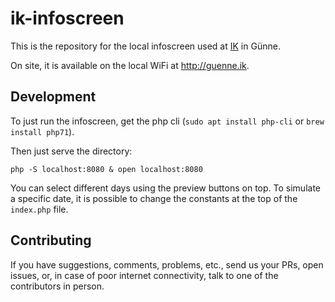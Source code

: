 # ik-infoscreen

This is the repository for the local infoscreen used at <a href="https://interdisciplinary-college.de">IK</a> in Günne.

On site, it is available on the local WiFi at <a href="http://guenne.ik">http://guenne.ik</a>.


## Development

To just run the infoscreen, get the php cli (`sudo apt install php-cli` or `brew install php71`).

Then just serve the directory:
~~~
php -S localhost:8080 & open localhost:8080
~~~

You can select different days using the preview buttons on top. To simulate a
specific date, it is possible to change the constants at the top of the
`index.php` file.


## Contributing

If you have suggestions, comments, problems, etc., send us your PRs, open
issues, or, in case of poor internet connectivity, talk to one of the
contributors in person.
